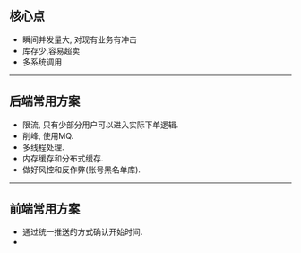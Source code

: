 ## 核心点
* 瞬间并发量大, 对现有业务有冲击
* 库存少,容易超卖
* 多系统调用
***
## 后端常用方案
* 限流, 只有少部分用户可以进入实际下单逻辑.
* 削峰, 使用MQ.
* 多线程处理.
* 内存缓存和分布式缓存.
* 做好风控和反作弊(账号黑名单库).

***
## 前端常用方案
* 通过统一推送的方式确认开始时间.
* 



